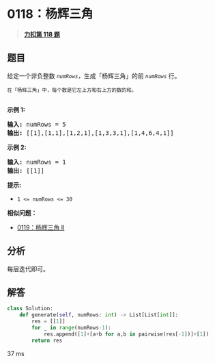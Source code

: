 # 0118：杨辉三角


> <u>**[力扣第 118 题](https://leetcode.cn/problems/pascals-triangle/)**</u>

## 题目

<p>给定一个非负整数 <em><code>numRows</code>，</em>生成「杨辉三角」的前 <em><code>numRows</code> </em>行。</p>

<p><small>在「杨辉三角」中，每个数是它左上方和右上方的数的和。</small></p>

<p><img alt="" src="https://pic.leetcode-cn.com/1626927345-DZmfxB-PascalTriangleAnimated2.gif" /></p>



<p><strong>示例 1:</strong></p>

<pre>
<strong>输入:</strong> numRows = 5
<strong>输出:</strong> [[1],[1,1],[1,2,1],[1,3,3,1],[1,4,6,4,1]]
</pre>

<p><strong>示例 2:</strong></p>

<pre>
<strong>输入:</strong> numRows = 1
<strong>输出:</strong> [[1]]
</pre>



<p><strong>提示:</strong></p>

<ul>
<li><code>1 <= numRows <= 30</code></li>
</ul>


**相似问题：**
- [0119：杨辉三角 II](/leetcode/0119)


## 分析

每层迭代即可。

## 解答

```python
class Solution:
    def generate(self, numRows: int) -> List[List[int]]:
        res = [[1]]
        for _ in range(numRows-1):
            res.append([1]+[a+b for a,b in pairwise(res[-1])]+[1])
        return res
```
37 ms


